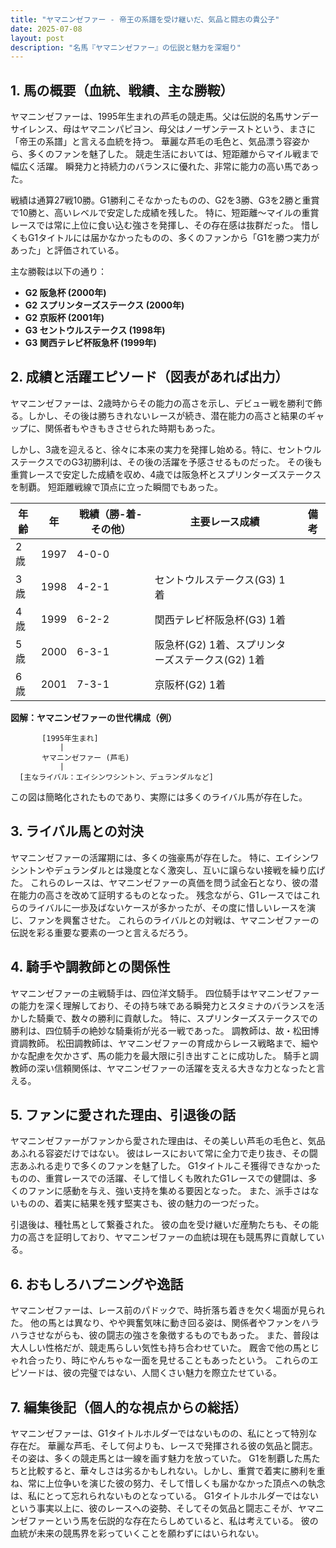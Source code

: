 ```yaml
---
title: "ヤマニンゼファー - 帝王の系譜を受け継いだ、気品と闘志の貴公子"
date: 2025-07-08
layout: post
description: "名馬『ヤマニンゼファー』の伝説と魅力を深堀り"
---
```


## 1. 馬の概要（血統、戦績、主な勝鞍）

ヤマニンゼファーは、1995年生まれの芦毛の競走馬。父は伝説的名馬サンデーサイレンス、母はヤマニンパピヨン、母父はノーザンテーストという、まさに「帝王の系譜」と言える血統を持つ。  華麗な芦毛の毛色と、気品漂う容姿から、多くのファンを魅了した。  競走生活においては、短距離からマイル戦まで幅広く活躍。  瞬発力と持続力のバランスに優れた、非常に能力の高い馬であった。

戦績は通算27戦10勝。G1勝利こそなかったものの、G2を3勝、G3を2勝と重賞で10勝と、高いレベルで安定した成績を残した。  特に、短距離～マイルの重賞レースでは常に上位に食い込む強さを発揮し、その存在感は抜群だった。  惜しくもG1タイトルには届かなかったものの、多くのファンから「G1を勝つ実力があった」と評価されている。

主な勝鞍は以下の通り：

* **G2 阪急杯 (2000年)**
* **G2 スプリンターズステークス (2000年)**
* **G2 京阪杯 (2001年)**
* **G3 セントウルステークス (1998年)**
* **G3 関西テレビ杯阪急杯 (1999年)**


## 2. 成績と活躍エピソード（図表があれば出力）

ヤマニンゼファーは、2歳時からその能力の高さを示し、デビュー戦を勝利で飾る。しかし、その後は勝ちきれないレースが続き、潜在能力の高さと結果のギャップに、関係者もやきもきさせられた時期もあった。

しかし、3歳を迎えると、徐々に本来の実力を発揮し始める。特に、セントウルステークスでのG3初勝利は、その後の活躍を予感させるものだった。  その後も重賞レースで安定した成績を収め、4歳では阪急杯とスプリンターズステークスを制覇。  短距離戦線で頂点に立った瞬間でもあった。

| 年齢 | 年 | 戦績（勝-着-その他） | 主要レース成績 | 備考 |
|---|---|---|---|---|
| 2歳 | 1997 | 4-0-0 |  |  |
| 3歳 | 1998 | 4-2-1 | セントウルステークス(G3) 1着 |  |
| 4歳 | 1999 | 6-2-2 | 関西テレビ杯阪急杯(G3) 1着 |  |
| 5歳 | 2000 | 6-3-1 | 阪急杯(G2) 1着、スプリンターズステークス(G2) 1着 |  |
| 6歳 | 2001 | 7-3-1 | 京阪杯(G2) 1着 |  |


**図解：ヤマニンゼファーの世代構成（例）**

```
       [1995年生まれ]
           |
       ヤマニンゼファー (芦毛)
           |
  [主なライバル：エイシンワシントン、デュランダルなど]
```

この図は簡略化されたものであり、実際には多くのライバル馬が存在した。


## 3. ライバル馬との対決

ヤマニンゼファーの活躍期には、多くの強豪馬が存在した。  特に、エイシンワシントンやデュランダルとは幾度となく激突し、互いに譲らない接戦を繰り広げた。  これらのレースは、ヤマニンゼファーの真価を問う試金石となり、彼の潜在能力の高さを改めて証明するものとなった。  残念ながら、G1レースではこれらのライバルに一歩及ばないケースが多かったが、その度に惜しいレースを演じ、ファンを興奮させた。  これらのライバルとの対戦は、ヤマニンゼファーの伝説を彩る重要な要素の一つと言えるだろう。


## 4. 騎手や調教師との関係性

ヤマニンゼファーの主戦騎手は、四位洋文騎手。  四位騎手はヤマニンゼファーの能力を深く理解しており、その持ち味である瞬発力とスタミナのバランスを活かした騎乗で、数々の勝利に貢献した。  特に、スプリンターズステークスでの勝利は、四位騎手の絶妙な騎乗術が光る一戦であった。  調教師は、故・松田博資調教師。  松田調教師は、ヤマニンゼファーの育成からレース戦略まで、細やかな配慮を欠かさず、馬の能力を最大限に引き出すことに成功した。  騎手と調教師の深い信頼関係は、ヤマニンゼファーの活躍を支える大きな力となったと言える。


## 5. ファンに愛された理由、引退後の話

ヤマニンゼファーがファンから愛された理由は、その美しい芦毛の毛色と、気品あふれる容姿だけではない。  彼はレースにおいて常に全力で走り抜き、その闘志あふれる走りで多くのファンを魅了した。  G1タイトルこそ獲得できなかったものの、重賞レースでの活躍、そして惜しくも敗れたG1レースでの健闘は、多くのファンに感動を与え、強い支持を集める要因となった。  また、派手さはないものの、着実に結果を残す堅実さも、彼の魅力の一つだった。

引退後は、種牡馬として繋養された。  彼の血を受け継いだ産駒たちも、その能力の高さを証明しており、ヤマニンゼファーの血統は現在も競馬界に貢献している。


## 6. おもしろハプニングや逸話

ヤマニンゼファーは、レース前のパドックで、時折落ち着きを欠く場面が見られた。  他の馬とは異なり、やや興奮気味に動き回る姿は、関係者やファンをハラハラさせながらも、彼の闘志の強さを象徴するものでもあった。  また、普段は大人しい性格だが、競走馬らしい気性も持ち合わせていた。  厩舎で他の馬とじゃれ合ったり、時にやんちゃな一面を見せることもあったという。  これらのエピソードは、彼の完璧ではない、人間くさい魅力を際立たせている。


## 7. 編集後記（個人的な視点からの総括）

ヤマニンゼファーは、G1タイトルホルダーではないものの、私にとって特別な存在だ。  華麗な芦毛、そして何よりも、レースで発揮される彼の気品と闘志。  その姿は、多くの競走馬とは一線を画す魅力を放っていた。  G1を制覇した馬たちと比較すると、華々しさは劣るかもしれない。しかし、重賞で着実に勝利を重ね、常に上位争いを演じた彼の努力、そして惜しくも届かなかった頂点への執念は、私にとって忘れられないものとなっている。  G1タイトルホルダーではないという事実以上に、彼のレースへの姿勢、そしてその気品と闘志こそが、ヤマニンゼファーという馬を伝説的な存在たらしめていると、私は考えている。  彼の血統が未来の競馬界を彩っていくことを願わずにはいられない。
